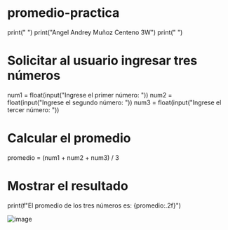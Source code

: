 # promedio-practica
print(" ")
print("Angel Andrey Muñoz Centeno 3W")
print(" ")
# Solicitar al usuario ingresar tres números
num1 = float(input("Ingrese el primer número: "))
num2 = float(input("Ingrese el segundo número: "))
num3 = float(input("Ingrese el tercer número: "))

# Calcular el promedio
promedio = (num1 + num2 + num3) / 3

# Mostrar el resultado
print(f"El promedio de los tres números es: {promedio:.2f}")

![image](https://github.com/user-attachments/assets/64d37461-816d-4f5c-b6bc-3bf59bce9df4)
